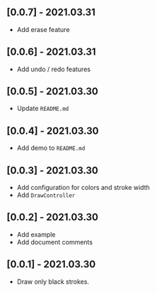 ## [0.0.7] - 2021.03.31

* Add erase feature

## [0.0.6] - 2021.03.31

* Add undo / redo features

## [0.0.5] - 2021.03.30

* Update `README.md`

## [0.0.4] - 2021.03.30

* Add demo to `README.md`

## [0.0.3] - 2021.03.30

* Add configuration for colors and stroke width
* Add `DrawController`

## [0.0.2] - 2021.03.30

* Add example
* Add document comments

## [0.0.1] - 2021.03.30

* Draw only black strokes.